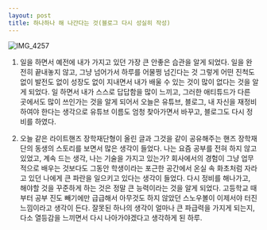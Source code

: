 ```yaml
---
layout: post
title: 하나하나 해 나간다는 것(블로그 다시 성실히 작성)
---
```


![IMG_4257](https://user-images.githubusercontent.com/50545088/137517824-eefe11d7-46d2-4971-a3df-64356b5af26d.png)

1. 일을 하면서 예전에 내가 가지고 있던 가장 큰 안좋은 습관을 알게 되었다. 일을 완전히 끝내놓지 않고, 그냥 넘어가서 하루를 어물쩡 넘긴다는 것 그렇게 어떤 진척도 없이 발전도 없이 성장도 없이 지내면서 내가 배울 수 있는 것이 많이 없다는 것을 알게 되었다. 일 하면서 내가 스스로 답답함을 많이 느끼고, 그러한 애티튜드가 다른 곳에서도 많이 쓰인가는 것을 알게 되어서 오늘은 유튜브, 블로그, 내 자신을 재정비하여야 한다는 생각으로 유튜브 이름도 엄청 찾아가면서 바꾸고, 블로그도 다시 정비를 하였다.

2. 오늘 같은 라이트핸즈 장학재단형이 올린 글과 그것을 같이 공유해주는 핸즈 장학재단의 동생의 스토리를 보면서 많은 생각이 들었다. 나는 요즘 공부를 전혀 하지 않고 있었고, 계속 드는 생각, 나는 기술을 가지고 있는가? 회사에서의 경험이 그냥 업무적으로 배우는 것보다도 그동안 학생이라는 포근한 공간에서 온실 속 화초처럼 자라고 있던 나에게 큰 파란을 일으키고 있다는 생각이 들었다. 다시 정비를 해나가고, 해야할 것을 꾸준하게 하는 것은 정말 큰 능력이라는 것을 알게 되었다. 고등학교 때부터 공부 진도 빼기에만 급급해서 아무것도 하지 않았던 스노우볼이 이제서야 터진 느낌이라고 생각이 든다. 잘못된 하나의 생각이 얼마나 큰 파급력을 가지게 되는지, 다소 열등감을 느끼면서 다시 나아가야겠다고 생각하게 된 하루.
